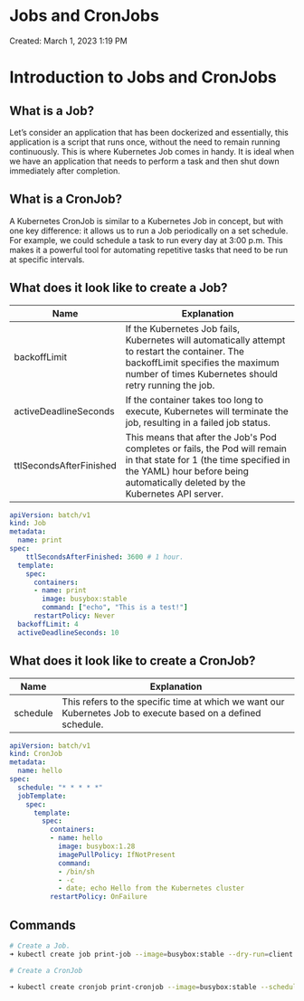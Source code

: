 # Jobs and CronJobs

Created: March 1, 2023 1:19 PM

# Introduction to Jobs and CronJobs

## What is a Job?

Let’s consider an application that has been dockerized and essentially, this application is a script that runs once, without the need to remain running continuously. This is where Kubernetes Job comes in handy. It is ideal when we have an application that needs to perform a task and then shut down immediately after completion.

## What is a CronJob?

A Kubernetes CronJob is similar to a Kubernetes Job in concept, but with one key difference: it allows us to run a Job periodically on a set schedule. For example, we could schedule a task to run every day at 3:00 p.m. This makes it a powerful tool for automating repetitive tasks that need to be run at specific intervals.

## What does it look like to create a Job?

| Name | Explanation |
| --- | --- |
| backoffLimit | If the Kubernetes Job fails, Kubernetes will automatically attempt to restart the container. The backoffLimit specifies the maximum number of times Kubernetes should retry running the job. |
| activeDeadlineSeconds | If the container takes too long to execute, Kubernetes will terminate the job, resulting in a failed job status. |
| ttlSecondsAfterFinished | This means that after the Job's Pod completes or fails, the Pod will remain in that state for 1 (the time specified in the YAML) hour before being automatically deleted by the Kubernetes API server. |

```yaml
apiVersion: batch/v1
kind: Job
metadata:
  name: print
spec:
	ttlSecondsAfterFinished: 3600 # 1 hour.
  template:
    spec:
      containers:
      - name: print
        image: busybox:stable
        command: ["echo", "This is a test!"]
      restartPolicy: Never
  backoffLimit: 4
  activeDeadlineSeconds: 10
```

## What does it look like to create a CronJob?

| Name | Explanation |
| --- | --- |
| schedule | This refers to the specific time at which we want our Kubernetes Job to execute based on a defined schedule. |

```yaml
apiVersion: batch/v1
kind: CronJob
metadata:
  name: hello
spec:
  schedule: "* * * * *"
  jobTemplate:
    spec:
      template:
        spec:
          containers:
          - name: hello
            image: busybox:1.28
            imagePullPolicy: IfNotPresent
            command:
            - /bin/sh
            - -c
            - date; echo Hello from the Kubernetes cluster
          restartPolicy: OnFailure
```

## Commands

```bash
# Create a Job.
➜ kubectl create job print-job --image=busybox:stable --dry-run=client -o yaml > print-job.yaml

# Create a CronJob

➜ kubectl create cronjob print-cronjob --image=busybox:stable --schedule="*/1 * * * *"  --dry-run=client -o yaml > print-cronjob.yaml
```